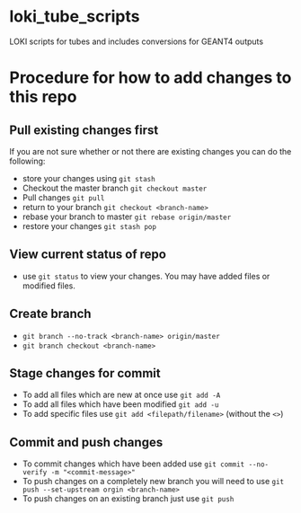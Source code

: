 # loki_tube_scripts
LOKI scripts for tubes and includes conversions for GEANT4 outputs

# Procedure for how to add changes to this repo 
## Pull existing changes first
If you are not sure whether or not there are existing changes you can do the following:
* store your changes using `git stash`
* Checkout the master branch `git checkout master`
* Pull changes `git pull`
* return to your branch `git checkout <branch-name>`
* rebase your branch to master `git rebase origin/master`
* restore your changes `git stash pop`

## View current status of repo
* use `git status` to view your changes. You may have added files or modified files.

## Create branch
* `git branch --no-track <branch-name> origin/master`
* `git branch checkout <branch-name>`

## Stage changes for commit
* To add all files which are new at once use `git add -A`
* To add all files which have been modified `git add -u`
* To add specific files use `git add <filepath/filename>` (without the `<>`)

## Commit and push changes
* To commit changes which have been added use `git commit --no-verify -m "<commit-message>"`
* To push changes on a completely new branch you will need to use `git push --set-upstream orgin <branch-name>`
* To push changes on an existing branch just use `git push`

